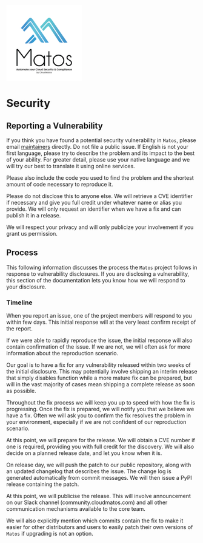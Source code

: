 [<img src="../images/matos-logo.png" width="200" height="200">](https://www.cloudmatos.com/)
# Security

## Reporting a Vulnerability

If you think you have found a potential security vulnerability in `Matos`,
please email [maintainers][MatosMaintainers]
directly. Do not file a public issue. If English is not your first language,
please try to describe the problem and its impact to the best of your
ability. For greater detail, please use your native language and we will
try our best to translate it using online services.

Please also include the code you used to find the problem and the
shortest amount of code necessary to reproduce it.

Please do not disclose this to anyone else. We will retrieve a CVE
identifier if necessary and give you full credit under whatever name or
alias you provide. We will only request an identifier when we have a fix
and can publish it in a release.

We will respect your privacy and will only publicize your involvement if
you grant us permission.

## Process

This following information discusses the process the `Matos` project
follows in response to vulnerability disclosures. If you are disclosing
a vulnerability, this section of the documentation lets you know how we
will respond to your disclosure.

### Timeline

When you report an issue, one of the project members will respond to you
within few days. This initial response will at the very least confirm
receipt of the report.

If we were able to rapidly reproduce the issue, the initial response
will also contain confirmation of the issue. If we are not, we will
often ask for more information about the reproduction scenario.

Our goal is to have a fix for any vulnerability released within two
weeks of the initial disclosure. This may potentially involve shipping
an interim release that simply disables function while a more mature fix
can be prepared, but will in the vast majority of cases mean shipping a
complete release as soon as possible.

Throughout the fix process we will keep you up to speed with how the fix
is progressing. Once the fix is prepared, we will notify you that we
believe we have a fix. Often we will ask you to confirm the fix resolves
the problem in your environment, especially if we are not confident of
our reproduction scenario.

At this point, we will prepare for the release. We will obtain a CVE
number if one is required, providing you with full credit for the
discovery. We will also decide on a planned release date, and let you
know when it is.

On release day, we will push the patch to our public repository, along
with an updated changelog that describes the issue. The change log is
generated automatically from commit messages. We will then issue a
PyPI release containing the patch.

At this point, we will publicise the release. This will involve
announcement on our Slack channel (community.cloudmatos.com)
and all other communication mechanisms available to the core team.

We will also explicitly mention which commits contain the fix to make it
easier for other distributors and users to easily patch their own
versions of `Matos` if upgrading is not an option.

[MatosMaintainers]: mailto:matos-maintainers@cloudmatos.com
